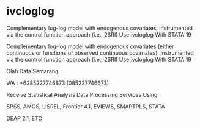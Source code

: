 # ivcloglog
Complementary log-log model with endogenous covariates, instrumented via the control function approach (i.e., 2SRI) Use ivcloglog With STATA 19

Complementary log-log model with endogenous covariates (either continuous or functions of observed continuous covariates), instrumented via the control function approach (i.e., 2SRI) Use ivcloglog With STATA 19

Olah Data Semarang

WA : +6285227746673 (085227746673)

Receive Statistical Analysis Data Processing Services Using

SPSS, AMOS, LISREL, Frontier 4.1, EVIEWS, SMARTPLS, STATA

DEAP 2.1, ETC
